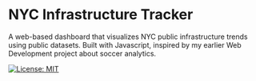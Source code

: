 # NYC Infrastructure Tracker

A web-based dashboard that visualizes NYC public infrastructure trends using public datasets. Built with Javascript, inspired by my earlier Web Development project about soccer analytics. 

[![License: MIT](https://img.shields.io/badge/License-MIT-yellow.svg)](LICENSE)
